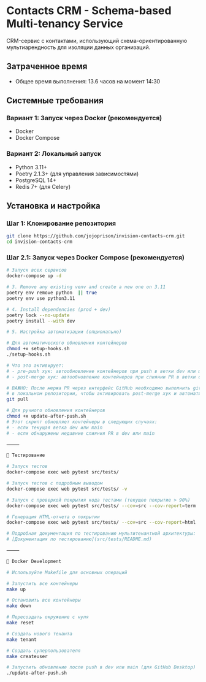 # Contacts CRM - Schema-based Multi-tenancy Service

CRM-сервис с контактами, использующий схема-ориентированную мультиарендность для изоляции данных организаций.

## Затраченное время

- Общее время выполнения: 13.6 часов на момент 14:30

## Системные требования

### Вариант 1: Запуск через Docker (рекомендуется)
- Docker
- Docker Compose

### Вариант 2: Локальный запуск
- Python 3.11+
- Poetry 2.1.3+ (для управления зависимостями)
- PostgreSQL 14+
- Redis 7+ (для Celery)

## Установка и настройка

### Шаг 1: Клонирование репозитория

```bash
git clone https://github.com/jojoprison/invision-contacts-crm.git
cd invision-contacts-crm
```

### Шаг 2.1: Запуск через Docker Compose (рекомендуется)

```bash
# Запуск всех сервисов
docker-compose up -d

# 3. Remove any existing venv and create a new one on 3.11
poetry env remove python  || true
poetry env use python3.11

# 4. Install dependencies (prod + dev)
poetry lock --no-update
poetry install --with dev

# 5. Настройка автоматизации (опционально)

# Для автоматического обновления контейнеров
chmod +x setup-hooks.sh
./setup-hooks.sh

# Что это активирует:
# - pre-push хук: автообновление контейнеров при push в ветки dev или main
# - post-merge хук: автообновление контейнеров при слиянии PR в ветки dev или main

# ВАЖНО: После мержа PR через интерфейс GitHub необходимо выполнить git pull
# в локальном репозитории, чтобы активировать post-merge хук и автоматически обновить контейнеры
git pull

# Для ручного обновления контейнеров
chmod +x update-after-push.sh
# Этот скрипт обновляет контейнеры в следующих случаях:
# - если текущая ветка dev или main
# - если обнаружены недавние слияния PR в dev или main

⸻

🧪 Тестирование

# Запуск тестов
docker-compose exec web pytest src/tests/

# Запуск тестов с подробным выводом
docker-compose exec web pytest src/tests/ -v

# Запуск с проверкой покрытия кода тестами (текущее покрытие > 90%)
docker-compose exec web pytest src/tests/ --cov=src --cov-report=term

# Генерация HTML-отчета о покрытии
docker-compose exec web pytest src/tests/ --cov=src --cov-report=html

# Подробная документация по тестированию мультитенантной архитектуры:
# [Документация по тестированию](src/tests/README.md)

⸻

🐳 Docker Development

# Используйте Makefile для основных операций

# Запустить все контейнеры
make up

# Остановить все контейнеры
make down

# Пересоздать окружение с нуля
make reset

# Создать нового тенанта
make tenant

# Создать суперпользователя
make createuser

# Запустить обновление после push в dev или main (для GitHub Desktop)
./update-after-push.sh
